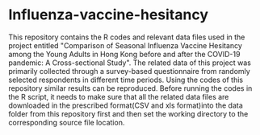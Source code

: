 # Influenza-vaccine-hesitancy
This repository contains the R codes and relevant data files used in the project entitled "Comparison of Seasonal Influenza Vaccine Hesitancy among the Young Adults in Hong Kong before and after the COVID-19 pandemic: A Cross-sectional Study". The related data of this project was primarily collected through a survey-based questionnaire from randomly selected respondents in different time periods. Using the codes of this repository similar results can be reproduced. Before running the codes in the R script, it needs to make sure that all the related data files are downloaded in the prescribed format(CSV and xls format)into the data folder from this repository first and then set the working directory to the corresponding source file location. 
